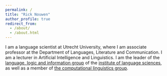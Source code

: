 ```yaml
---
permalink: /
title: "Rick Nouwen"
author_profile: true
redirect_from: 
  - /about/
  - /about.html
---
```


I am a language scientist at Utrecht University, where I am associate professor at the Department of Languages, Literature and Communication. I am a lecturer in Artificial Intelligence and Linguistics. I am the leader of the [language, logic and information group](https://www.uu.nl/en/research/institute-for-language-sciences/research/language-logic-and-information) of the [institute of language sciences](https://www.uu.nl/en/research/institute-for-language-sciences), as well as a member of [the computational linguistics group](https://compling.sites.uu.nl/).
 
